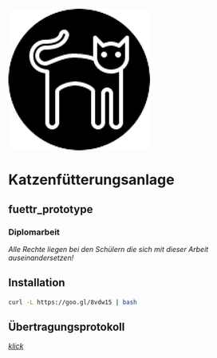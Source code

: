 ![Logo](https://github.com/Katzenfuetterungsanlage/fuettr_prototype/blob/master/Logo.png)

# Katzenfütterungsanlage

## fuettr_prototype

### Diplomarbeit

*Alle Rechte liegen bei den Schülern die sich mit dieser Arbeit auseinandersetzen!*

## Installation

<!-- ```bash
curl -sL https://deb.nodesource.com/setup_8.x | sudo -E bash -
```
```bash
sudo apt install -y git
``` -->

```bash
curl -L https://goo.gl/8vdw15 | bash
```

## Übertragungsprotokoll

[*klick*](https://github.com/Katzenfuetterungsanlage/fuettr_prototype/tree/master/Uebertragungsprotokoll#Übertragungsprotokoll)
